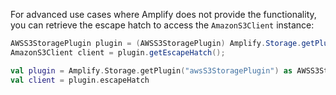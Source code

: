 For advanced use cases where Amplify does not provide the functionality, you can retrieve the escape hatch to access the `AmazonS3Client` instance:

<amplify-block-switcher> <amplify-block name="Java">

```java
AWSS3StoragePlugin plugin = (AWSS3StoragePlugin) Amplify.Storage.getPlugin("awsS3StoragePlugin");
AmazonS3Client client = plugin.getEscapeHatch();
```

</amplify-block> <amplify-block name="Kotlin">

```kotlin
val plugin = Amplify.Storage.getPlugin("awsS3StoragePlugin") as AWSS3StoragePlugin
val client = plugin.escapeHatch
```

</amplify-block> </amplify-block-switcher>